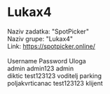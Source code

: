 ﻿# Lukax4
Naziv zadatka: "SpotPicker" <br /> 
Naziv grupe: "Lukax4"  <br />
Link: https://spotpicker.online/  <br />
  <br />
Username           Password      Uloga  <br />
admin              admin123      admin  <br />
diktic             test123123    voditelj parking <br />
poljakvrticanac    test123123    klijent  <br />
